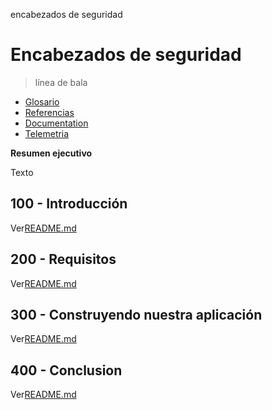encabezados de seguridad

# Encabezados de seguridad

> línea de bala

-   [Glosario](./GLOSSARY.md)
-   [Referencias](./REFERENCES.md)
-   [Documentation](./DOCUMENTATION.md)
-   [Telemetria](./TELEMETRY.md)

**Resumen ejecutivo**

Texto

## 100 - Introducción

Ver[README.md](./100/README.md)

## 200 - Requisitos

Ver[README.md](./200/README.md)

## 300 - Construyendo nuestra aplicación

Ver[README.md](./300/README.md)

## 400 - Conclusion

Ver[README.md](./400/README.md)
